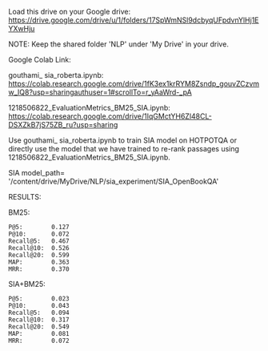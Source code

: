 Load this drive on your Google drive:
https://drive.google.com/drive/u/1/folders/17SpWmNSl9dcbyqUFpdvnYlHj1EYXwHju


NOTE: Keep the shared folder 'NLP' under 'My Drive' in your drive.

Google Colab Link:

gouthami_ sia_roberta.ipynb:          https://colab.research.google.com/drive/1fK3ex1krRYM8Zsndp_gouvZCzvmw_IQ8?usp=sharingauthuser=1#scrollTo=r_yAaWrd-_pA

1218506822_EvaluationMetrics_BM25_SIA.ipynb: https://colab.research.google.com/drive/1IqGMctYH6Zl48CL-DSXZkB7jS75ZB_ru?usp=sharing


Use gouthami_ sia_roberta.ipynb to train SIA model on HOTPOTQA or directly use the model that we have trained to re-rank passages using 1218506822_EvaluationMetrics_BM25_SIA.ipynb.

SIA model_path= '/content/drive/MyDrive/NLP/sia_experiment/SIA_OpenBookQA'

RESULTS:

  BM25:
  
    P@5:        0.127  
    P@10:       0.072
    Recall@5:   0.467
    Recall@10:  0.526
    Recall@20:  0.599
    MAP:        0.363
    MRR:        0.370
    
  SIA+BM25: 
  
    P@5:        0.023
    P@10:       0.043
    Recall@5:   0.094
    Recall@10:  0.317
    Recall@20:  0.549
    MAP:        0.081
    MRR:        0.072
